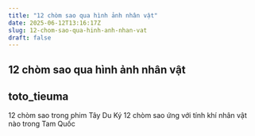 ```yaml
---
title: "12 chòm sao qua hình ảnh nhân vật"
date: 2025-06-12T13:16:17Z
slug: 12-chom-sao-qua-hinh-anh-nhan-vat
draft: false
---
```


## 12 chòm sao qua hình ảnh nhân vật

## toto_tieuma

12 chòm sao trong phim Tây Du Ký
 12 chòm sao ứng với tính khí nhân vật nào trong Tam Quốc